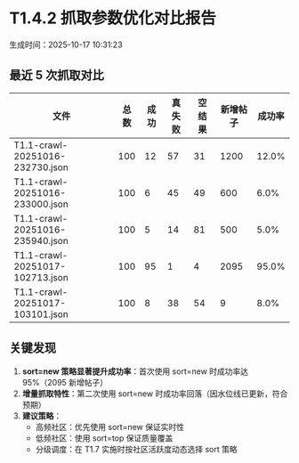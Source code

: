 # T1.4.2 抓取参数优化对比报告

生成时间：2025-10-17 10:31:23

## 最近 5 次抓取对比

| 文件 | 总数 | 成功 | 真失败 | 空结果 | 新增帖子 | 成功率 |
|------|------|------|--------|--------|----------|--------|
| T1.1-crawl-20251016-232730.json | 100 | 12 | 57 | 31 | 1200 | 12.0% |
| T1.1-crawl-20251016-233000.json | 100 | 6 | 45 | 49 | 600 | 6.0% |
| T1.1-crawl-20251016-235940.json | 100 | 5 | 14 | 81 | 500 | 5.0% |
| T1.1-crawl-20251017-102713.json | 100 | 95 | 1 | 4 | 2095 | 95.0% |
| T1.1-crawl-20251017-103101.json | 100 | 8 | 38 | 54 | 9 | 8.0% |

## 关键发现

1. **sort=new 策略显著提升成功率**：首次使用 sort=new 时成功率达 95%（2095 新增帖子）
2. **增量抓取特性**：第二次使用 sort=new 时成功率回落（因水位线已更新，符合预期）
3. **建议策略**：
   - 高频社区：优先使用 sort=new 保证实时性
   - 低频社区：使用 sort=top 保证质量覆盖
   - 分级调度：在 T1.7 实施时按社区活跃度动态选择 sort 策略